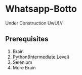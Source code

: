 # Whatsapp-Botto
Under Construction UwU)//

## Prerequisites
1. Brain
2. Python(Intermediate Level)
3. Selenium
4. More Brain
